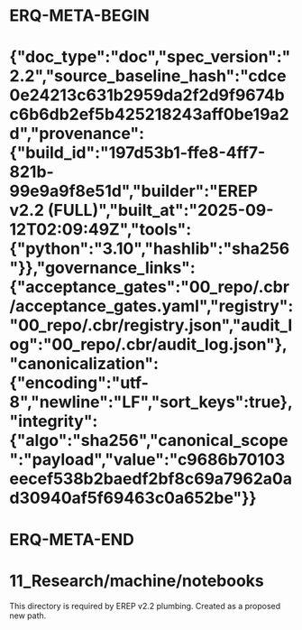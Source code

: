 # ERQ-META-BEGIN
# {"doc_type":"doc","spec_version":"2.2","source_baseline_hash":"cdce0e24213c631b2959da2f2d9f9674bc6b6db2ef5b425218243aff0be19a2d","provenance":{"build_id":"197d53b1-ffe8-4ff7-821b-99e9a9f8e51d","builder":"EREP v2.2 (FULL)","built_at":"2025-09-12T02:09:49Z","tools":{"python":"3.10","hashlib":"sha256"}},"governance_links":{"acceptance_gates":"00_repo/.cbr/acceptance_gates.yaml","registry":"00_repo/.cbr/registry.json","audit_log":"00_repo/.cbr/audit_log.json"},"canonicalization":{"encoding":"utf-8","newline":"LF","sort_keys":true},"integrity":{"algo":"sha256","canonical_scope":"payload","value":"c9686b70103eecef538b2baedf2bf8c69a7962a0ad30940af5f69463c0a652be"}}
# ERQ-META-END
# 11_Research/machine/notebooks

This directory is required by EREP v2.2 plumbing. Created as a proposed new path.

